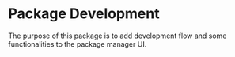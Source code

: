 # Package Development

The purpose of this package is to add development flow and some functionalities to the package manager UI.
